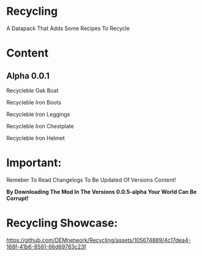 # Recycling

A Datapack That Adds Some Recipes To Recycle

# Content

## Alpha 0.0.1

Recycleble Oak Boat

Recycleble Iron Boots

Recycleble Iron Leggings

Recycleble Iron Chestplate

Recycleble Iron Helmet

# Important:

Remeber To Read Changelogs To Be Updated Of Versions Content!

**By Downloading The Mod In The Versions 0.0.5-alpha Your World Can Be Corrupt!**

# Recycling Showcase:

https://github.com/DEMnetwork/Recycling/assets/105674889/4c17dea4-168f-41b6-8581-66d69783c23f



